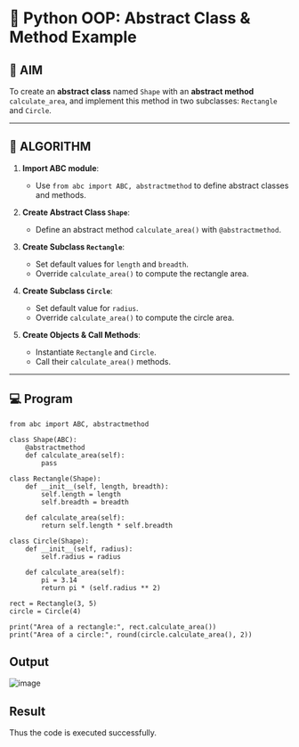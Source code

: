 # 🐍 Python OOP: Abstract Class & Method Example

## 🎯 AIM

To create an **abstract class** named `Shape` with an **abstract method** `calculate_area`, and implement this method in two subclasses: `Rectangle` and `Circle`.

---

## 🧠 ALGORITHM

1. **Import ABC module**:
   - Use `from abc import ABC, abstractmethod` to define abstract classes and methods.

2. **Create Abstract Class `Shape`**:
   - Define an abstract method `calculate_area()` with `@abstractmethod`.

3. **Create Subclass `Rectangle`**:
   - Set default values for `length` and `breadth`.
   - Override `calculate_area()` to compute the rectangle area.

4. **Create Subclass `Circle`**:
   - Set default value for `radius`.
   - Override `calculate_area()` to compute the circle area.

5. **Create Objects & Call Methods**:
   - Instantiate `Rectangle` and `Circle`.
   - Call their `calculate_area()` methods.

---

## 💻 Program
```
from abc import ABC, abstractmethod

class Shape(ABC):
    @abstractmethod
    def calculate_area(self):
        pass

class Rectangle(Shape):
    def __init__(self, length, breadth):
        self.length = length
        self.breadth = breadth

    def calculate_area(self):
        return self.length * self.breadth

class Circle(Shape):
    def __init__(self, radius):
        self.radius = radius

    def calculate_area(self):
        pi = 3.14
        return pi * (self.radius ** 2)

rect = Rectangle(3, 5)
circle = Circle(4)

print("Area of a rectangle:", rect.calculate_area())
print("Area of a circle:", round(circle.calculate_area(), 2))
```

## Output
![image](https://github.com/user-attachments/assets/36952711-d967-4fb8-9150-bc6d1b6afb17)


## Result
Thus the code is executed successfully.
